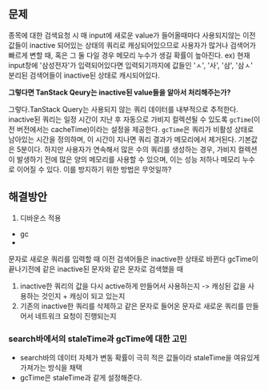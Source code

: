 
## 문제

종목에 대한 검색요청 시 매 input에 새로운 value가 들어올때마다 사용되지않는 이전 값들이 inactive 되어있는 상태의 쿼리로 캐싱되어있으므로 사용자가 많거나 검색어가 빠르게 변할 때, 혹은 그 둘 다일 경우 메모리 누수가 생길 확률이 높아진다. ex) 현재 input창에 '삼성전자'가 입력되어있다면 입력되기까지에 값들인 'ㅅ', '사', '삼', '삼ㅅ' 분리된 검색어들이 inactive된 상태로 캐시되어있다. 

**그렇다면 TanStack Qeury는 inactive된 value들을 알아서 처리해주는가?**

그렇다.TanStack Query는 사용되지 않는 쿼리 데이터를 내부적으로 추적한다. inactive된 쿼리는 일정 시간이 지난 후 자동으로 가비지 컬렉션될 수 있도록 `gcTime`(이전 버전에서는 cacheTime)이라는 설정을 제공한다. `gcTime`은 쿼리가 비활성 상태로 남아있는 시간을 정의하며, 이 시간이 지나면 쿼리 결과가 메모리에서 제거된다. 기본값은 5분이다. 하지만 사용자가 연속해서 많은 수의 쿼리를 생성하는 경우, 가비지 컬렉션이 발생하기 전에 많은 양의 메모리를 사용할 수 있으며, 이는 성능 저하나 메모리 누수로 이어질 수 있다. 이를 방지하기 위한 방법은 무엇일까?




## 해결방안 

1. 디바운스 적용
- gc 
- 
문자로 새로운 쿼리를 입력할 때 이전 검색어들은 inactive한 상태로 바뀐다 gcTime이 끝나기전에 같은 inactive된 문자와 같은 문자로 검색했을 때
1. inactive한 쿼리의 값을 다시 active하게 만들어서 사용하는지 -> 캐싱된 값을 사용하는 것인지 + 캐싱이 되고 있는지
2. 기존의 inactive한 쿼리를 삭제하고 같은 문자로 들어온 문자로 새로운 쿼리를  만들어서 네트워크 요청이 진행되는지

### search바에서의 staleTime과 gcTime에 대한 고민

- search바의 데이터 자체가 변동 확률이 극히 적은 값들이라 staleTime을 여유있게 가져가는 방식을 채택
- gcTime은 staleTime과 같게 설정해준다.
